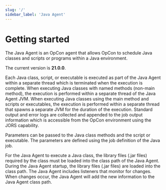 ```yaml
---
slug: '/'
sidebar_label: 'Java Agent'
---
```


# Getting started

The Java Agent is an OpCon agent that allows OpCon to schedule Java classes and scripts or programs within a Java environment.

The current version is **21.0.0**.

Each Java class, script, or executable is executed as part of the Java Agent within a separate thread which is terminated when the execution is complete. When executing Java classes with named methods (non-main method), the execution is performed within a separate thread of the Java Agent JVM. When executing Java classes using the main method and scripts or executables, the execution is performed within a separate thread that spawns a separate JVM for the duration of the execution. Standard output and error logs are collected and appended to the job output information which is accessible from the OpCon environment using the JORS capability.

Parameters can be passed to the Java class methods and the script or executable. The parameters are defined using the job definition of the Java job.

For the Java Agent to execute a Java class, the library files (.jar files) required by the class must be loaded into the class path of the Java Agent. During the Java Agent startup, the library files (.jar files) are loaded into the class path. The Java Agent includes listeners that monitor for changes. When changes occur, the Java Agent will add the new information to the Java Agent class path.
